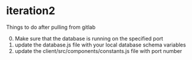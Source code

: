 # iteration2

Things to do after pulling from gitlab 

0) Make sure that the database is running on the specified port
1) update the database.js file with your local database schema variables
2) update the client/src/components/constants.js file with port number